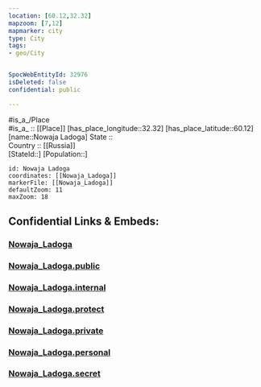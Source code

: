 ```yaml
---
location: [60.12,32.32] 
mapzoom: [7,12] 
mapmarker: city 
type: City
tags:
- geo/City


SpocWebEntityId: 32976
isDeleted: false
confidential: public

---
```

#is_a_/Place  
#is_a_ :: [[Place]] 
[has_place_longitude::32.32] 
[has_place_latitude::60.12] 
[name::Nowaja Ladoga] 
State ::  
Country :: [[Russia]]  
[StateId::] 
[Population::] 



```leaflet
id: Nowaja Ladoga
coordinates: [[Nowaja_Ladoga]] 
markerFile: [[Nowaja_Ladoga]] 
defaultZoom: 11 
maxZoom: 18
```


## Confidential Links & Embeds: 

### [Nowaja_Ladoga](/_Standards/Earth/Continent/Europe/Europe~East/Russia/Russia~NorthWest/Leningrad_Oblast/City/Nowaja_Ladoga.md) 

### [Nowaja_Ladoga.public](/_public/Earth/Continent/Europe/Europe~East/Russia/Russia~NorthWest/Leningrad_Oblast/City/Nowaja_Ladoga.public.md) 

### [Nowaja_Ladoga.internal](/_internal/Earth/Continent/Europe/Europe~East/Russia/Russia~NorthWest/Leningrad_Oblast/City/Nowaja_Ladoga.internal.md) 

### [Nowaja_Ladoga.protect](/_protect/Earth/Continent/Europe/Europe~East/Russia/Russia~NorthWest/Leningrad_Oblast/City/Nowaja_Ladoga.protect.md) 

### [Nowaja_Ladoga.private](/_private/Earth/Continent/Europe/Europe~East/Russia/Russia~NorthWest/Leningrad_Oblast/City/Nowaja_Ladoga.private.md) 

### [Nowaja_Ladoga.personal](/_personal/Earth/Continent/Europe/Europe~East/Russia/Russia~NorthWest/Leningrad_Oblast/City/Nowaja_Ladoga.personal.md) 

### [Nowaja_Ladoga.secret](/_secret/Earth/Continent/Europe/Europe~East/Russia/Russia~NorthWest/Leningrad_Oblast/City/Nowaja_Ladoga.secret.md)

